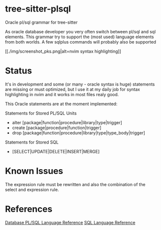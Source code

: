 # tree-sitter-plsql
Oracle pl/sql grammar for tree-sitter

As oracle database developer you very often switch between pl/sql and sql elements. This grammar try to support the (most used) language elements from both worlds.
A few sqlplus commands will probably also be supported


[[./img/screenshot_pks.png|alt=nvim syntax highlighting]]

# Status
It's in development and some (or many - oracle syntax is huge) statements are missing or must optimized, but I use it at my daily job for syntax highlighting in nvim and it works in most files realy good.

This Oracle statements are at the moment implemented:

Statements for Stored PL/SQL Units
- alter [package|function|procedure|library|type|trigger]
- create [package|procedure|function|trigger]
- drop [package|function|procedure|library|type|type_body|trigger]

Statements for Stored SQL
- [SELECT|UPDATE|DELETE|INSERT|MERGE]

# Known Issues
The expression rule must be rewritten and also the combination of the select and expression rule.

# References
[Database PL/SQL Language Reference](https://docs.oracle.com/en/database/oracle/oracle-database/21/lnpls/index.html)
[SQL Language Reference](https://docs.oracle.com/en/database/oracle/oracle-database/21/lnpls/index.html)
